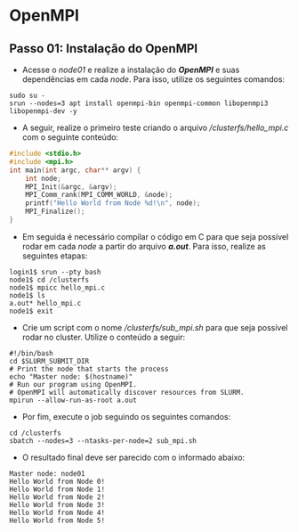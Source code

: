 # OpenMPI

## Passo 01: Instalação do OpenMPI
- Acesse o _node01_ e realize a instalação do ***OpenMPI*** e suas dependências em cada *node*. Para isso, utilize os seguintes comandos:
```shell
sudo su -
srun --nodes=3 apt install openmpi-bin openmpi-common libopenmpi3 libopenmpi-dev -y
```

- A seguir, realize o primeiro teste criando o arquivo */clusterfs/hello_mpi.c* com o seguinte conteúdo:
```c
#include <stdio.h>
#include <mpi.h>
int main(int argc, char** argv) {
    int node;
    MPI_Init(&argc, &argv);
    MPI_Comm_rank(MPI_COMM_WORLD, &node);
    printf("Hello World from Node %d!\n", node);
    MPI_Finalize();
}
```

- Em seguida é necessário compilar o código em C para que seja possível rodar em cada *node* a partir do arquivo ***a.out***. Para isso, realize as seguintes etapas:
```shell
login1$ srun --pty bash
node1$ cd /clusterfs
node1$ mpicc hello_mpi.c
node1$ ls
a.out* hello_mpi.c
node1$ exit
```

- Crie um script com o nome */clusterfs/sub_mpi.sh* para que seja possível rodar no cluster. Utilize o conteúdo a seguir:
```shell
#!/bin/bash
cd $SLURM_SUBMIT_DIR
# Print the node that starts the process
echo "Master node: $(hostname)"
# Run our program using OpenMPI.
# OpenMPI will automatically discover resources from SLURM.
mpirun --allow-run-as-root a.out
```

- Por fim, execute o job seguindo os seguintes comandos:
```shell
cd /clusterfs
sbatch --nodes=3 --ntasks-per-node=2 sub_mpi.sh
```

- O resultado final deve ser parecido com o informado abaixo:
```
Master node: node01
Hello World from Node 0!
Hello World from Node 1!
Hello World from Node 2!
Hello World from Node 3!
Hello World from Node 4!
Hello World from Node 5!
```
